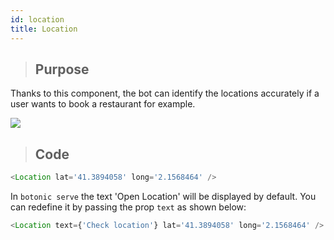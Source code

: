 ```yaml
---
id: location
title: Location
---
```


>## Purpose
Thanks to this component, the bot can identify the locations accurately if a user wants to book a restaurant for example.

![](https://botonic-doc-static.netlify.com/images/doc_location.png)

>## Code

```javascript
<Location lat='41.3894058' long='2.1568464' />
```
In `botonic serve` the text 'Open Location' will be displayed by default. You can redefine it by passing the prop `text` as shown below:

```javascript
<Location text={'Check location'} lat='41.3894058' long='2.1568464' />
```



